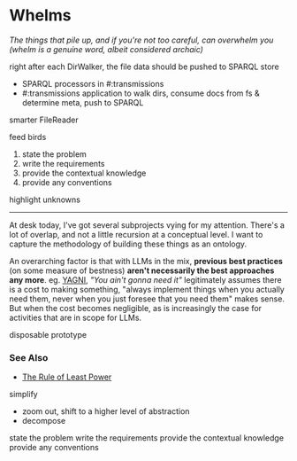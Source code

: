 # Whelms

*The things that pile up, and if you're not too careful, can overwhelm you (whelm is a genuine word, albeit considered archaic)*

right after each DirWalker, the file data should be pushed to SPARQL store



* SPARQL processors in #:transmissions
* #:transmissions application to walk dirs, consume docs from fs & determine meta, push to SPARQL

smarter FileReader

feed birds

1. state the problem
2. write the requirements
3. provide the contextual knowledge
4. provide any conventions

highlight unknowns



---

At desk today, I've got several subprojects vying for my attention. There's a lot of overlap, and not a little recursion at a conceptual level. I want to capture the methodology of building these things as an ontology.  

An overarching factor is that with LLMs in the mix, **previous best practices** (on some measure of bestness) **aren't necessarily the best approaches any more**. eg. [YAGNI](https://en.wikipedia.org/wiki/You_aren't_gonna_need_it), *"You ain't gonna need it"* legitimately assumes there is a cost to making something, "always implement things when you actually need them, never when you just foresee that you need them" makes sense. But when the cost becomes negligible, as is increasingly the case for activities that are in scope for LLMs.

disposable prototype

### See Also
* [The Rule of Least Power](https://www.w3.org/2001/tag/doc/leastPower.html)

simplify
* zoom out, shift to a higher level of abstraction
* decompose

state the problem
write the requirements
provide the contextual knowledge
provide any conventions
